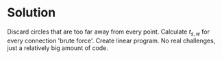 # Solution

Discard circles that are too far away from every point. Calculate $t_{s,w}$ for every connection 'brute force'. Create linear program. No real challenges, just a relatively big amount of code.
